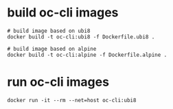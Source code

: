 # build oc-cli images
```
# build image based on ubi8
docker build -t oc-cli:ubi8 -f Dockerfile.ubi8 .

# build image based on alpine
docker build -t oc-cli:alpine -f Dockerfile.alpine .
```

# run oc-cli images
```
docker run -it --rm --net=host oc-cli:ubi8
```
